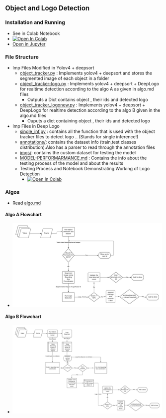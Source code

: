 ## Object and Logo Detection

### Installation and Running
- See in Colab Notebook
- [![Open In Colab](https://colab.research.google.com/assets/colab-badge.svg)](https://colab.research.google.com/drive/1O84ALermB0Jh6MFe1mGAfFc1aP03eOae?usp=sharing)
- [Open in Jupyter](https://github.com/mananmadan/object-logo-detection/blob/master/Vision_Detection_System_(Video_%2B_DeepLogo)_Final.ipynb)

### File Structure
- Imp Files Modified in Yolov4 + deepsort
    - [object_tracker.py](https://github.com/mananmadan/yolov4-deepsort/blob/3d4ef1627a828f894b74b754df9a5db3ada3584a/object_tracker.py) : Implements yolov4 + deepsort and stores the segmented image of each object in a folder
    - [object_tracker-logo.py](https://github.com/mananmadan/yolov4-deepsort/blob/3d4ef1627a828f894b74b754df9a5db3ada3584a/object_tracker-logo.py) : Implements yolov4 + deepsort + DeepLogo for realtime detection according to the algo A as given in algo.md files
        - Outputs a Dict contains object , their ids and detected logo
    - [object_tracker_logonew.py](https://github.com/mananmadan/yolov4-deepsort/blob/3d4ef1627a828f894b74b754df9a5db3ada3584a/object_tracker_logonew.py) : Implements yolov4 + deepsort + DeepLogo for realtime detection according to the algo B given in the algo.md files
        - Ouputs a dict containing object , their ids and detected logo
- Imp Files in Deep Logo
    - [single_inf.py](https://github.com/mananmadan/DeepLogo/blob/master/single_inf.py) : contains all the function that is used with the object tracker files to detect logo .. (Stands for single inference!)
    - [annotations/](https://github.com/mananmadan/DeepLogo/tree/master/annotations): contains the dataset info (train,test classes distribution).Also has a parser to read through the annotation files
    - [imgs/](https://github.com/mananmadan/DeepLogo/tree/master/imgs): contains the custom dataset for testing the model
    - [MODEL-PERFORMARMANCE.md](https://github.com/mananmadan/DeepLogo/blob/master/MODEL-PERFORMANCE.md) : Contains the info about the testing process of the model and about the results
    - Testing Process and Notebook Demonstrating Working of Logo Detection
        - [![Open In Colab](https://colab.research.google.com/assets/colab-badge.svg)](https://colab.research.google.com/drive/1KOZ71GZXCz3N652kl832H_FfWX8K4Tx3?usp=sharing)

### Algos
- Read [algo.md](https://github.com/mananmadan/object-logo-detection/blob/master/algo.md)


#### Algo A Flowchart
- ![Algo A](flowchart/algoa.jpeg)

#### Algo B Flowchart
- ![Algo B](flowchart/algob.jpeg)